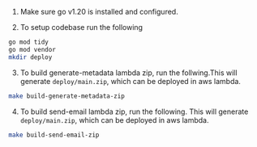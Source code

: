 1. Make sure go v1.20 is installed and configured.

2. To setup codebase run the following

```sh
go mod tidy
go mod vendor
mkdir deploy
```

3. To build generate-metadata lambda zip, run the follwing.This will generate `deploy/main.zip`, which can be deployed in aws lambda.

```sh
make build-generate-metadata-zip
``` 
   
4. To build send-email lambda zip, run the following. This will generate `deploy/main.zip`, which can be deployed in aws lambda. 

```sh
make build-send-email-zip
```
